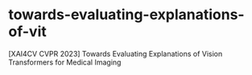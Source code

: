 # towards-evaluating-explanations-of-vit
[XAI4CV CVPR 2023] Towards Evaluating Explanations of Vision Transformers for Medical Imaging
